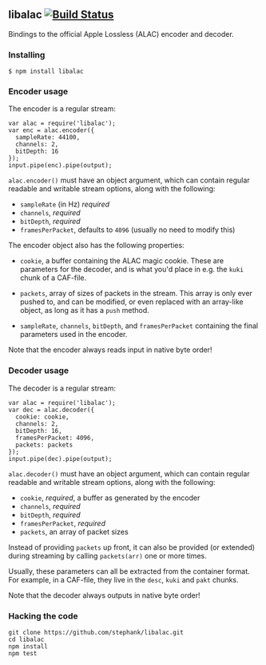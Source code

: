 ## libalac [![Build Status](https://secure.travis-ci.org/stephank/node-libalac.png)](http://travis-ci.org/stephank/node-libalac)

Bindings to the official Apple Lossless (ALAC) encoder and decoder.

### Installing

    $ npm install libalac

### Encoder usage

The encoder is a regular stream:

    var alac = require('libalac');
    var enc = alac.encoder({
      sampleRate: 44100,
      channels: 2,
      bitDepth: 16
    });
    input.pipe(enc).pipe(output);

`alac.encoder()` must have an object argument, which can contain regular
readable and writable stream options, along with the following:

 - `sampleRate` (in Hz) *required*
 - `channels`, *required*
 - `bitDepth`, *required*
 - `framesPerPacket`, defaults to `4096` (usually no need to modify this)

The encoder object also has the following properties:

 - `cookie`, a buffer containing the ALAC magic cookie. These are parameters
   for the decoder, and is what you'd place in e.g. the `kuki` chunk of a
   CAF-file.

 - `packets`, array of sizes of packets in the stream. This array is only ever
   pushed to, and can be modified, or even replaced with an array-like object,
   as long as it has a `push` method.

 - `sampleRate`, `channels`, `bitDepth`, and `framesPerPacket` containing the
   final parameters used in the encoder.

Note that the encoder always reads input in native byte order!

### Decoder usage

The decoder is a regular stream:

    var alac = require('libalac');
    var dec = alac.decoder({
      cookie: cookie,
      channels: 2,
      bitDepth: 16,
      framesPerPacket: 4096,
      packets: packets
    });
    input.pipe(dec).pipe(output);

`alac.decoder()` must have an object argument, which can contain regular
readable and writable stream options, along with the following:

 - `cookie`, *required*, a buffer as generated by the encoder
 - `channels`, *required*
 - `bitDepth`, *required*
 - `framesPerPacket`, *required*
 - `packets`, an array of packet sizes

Instead of providing `packets` up front, it can also be provided (or extended)
during streaming by calling `packets(arr)` one or more times.

Usually, these parameters can all be extracted from the container format. For
example, in a CAF-file, they live in the `desc`, `kuki` and `pakt` chunks.

Note that the decoder always outputs in native byte order!

### Hacking the code

    git clone https://github.com/stephank/libalac.git
    cd libalac
    npm install
    npm test
